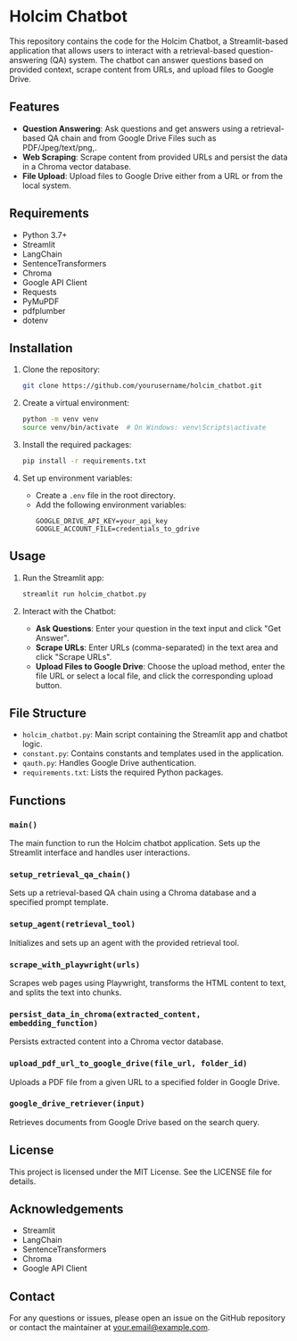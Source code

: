 # Holcim Chatbot

This repository contains the code for the Holcim Chatbot, a Streamlit-based application that allows users to interact with a retrieval-based question-answering (QA) system. The chatbot can answer questions based on provided context, scrape content from URLs, and upload files to Google Drive.

## Features

- **Question Answering**: Ask questions and get answers using a retrieval-based QA chain and from Google Drive Files such as PDF/Jpeg/text/png,.
- **Web Scraping**: Scrape content from provided URLs and persist the data in a Chroma vector database.
- **File Upload**: Upload files to Google Drive either from a URL or from the local system.

## Requirements

- Python 3.7+
- Streamlit
- LangChain
- SentenceTransformers
- Chroma
- Google API Client
- Requests
- PyMuPDF
- pdfplumber
- dotenv

## Installation

1. Clone the repository:
    ```bash
    git clone https://github.com/yourusername/holcim_chatbot.git
    ```

2. Create a virtual environment:
    ```bash
    python -m venv venv
    source venv/bin/activate  # On Windows: venv\Scripts\activate
    ```

3. Install the required packages:
    ```bash
    pip install -r requirements.txt
    ```

4. Set up environment variables:
    - Create a `.env` file in the root directory.
    - Add the following environment variables:
      ```
      GOOGLE_DRIVE_API_KEY=your_api_key
      GOOGLE_ACCOUNT_FILE=credentials_to_gdrive
      ```

## Usage

1. Run the Streamlit app:
    ```bash
    streamlit run holcim_chatbot.py
    ```

2. Interact with the Chatbot:
   - **Ask Questions**: Enter your question in the text input and click "Get Answer".
   - **Scrape URLs**: Enter URLs (comma-separated) in the text area and click "Scrape URLs".
   - **Upload Files to Google Drive**: Choose the upload method, enter the file URL or select a local file, and click the corresponding upload button.

## File Structure

- `holcim_chatbot.py`: Main script containing the Streamlit app and chatbot logic.
- `constant.py`: Contains constants and templates used in the application.
- `qauth.py`: Handles Google Drive authentication.
- `requirements.txt`: Lists the required Python packages.

## Functions

### `main()`
The main function to run the Holcim chatbot application. Sets up the Streamlit interface and handles user interactions.

### `setup_retrieval_qa_chain()`
Sets up a retrieval-based QA chain using a Chroma database and a specified prompt template.

### `setup_agent(retrieval_tool)`
Initializes and sets up an agent with the provided retrieval tool.

### `scrape_with_playwright(urls)`
Scrapes web pages using Playwright, transforms the HTML content to text, and splits the text into chunks.

### `persist_data_in_chroma(extracted_content, embedding_function)`
Persists extracted content into a Chroma vector database.

### `upload_pdf_url_to_google_drive(file_url, folder_id)`
Uploads a PDF file from a given URL to a specified folder in Google Drive.

### `google_drive_retriever(input)`
Retrieves documents from Google Drive based on the search query.

## License

This project is licensed under the MIT License. See the LICENSE file for details.

## Acknowledgements

- Streamlit
- LangChain
- SentenceTransformers
- Chroma
- Google API Client

## Contact

For any questions or issues, please open an issue on the GitHub repository or contact the maintainer at your.email@example.com.
